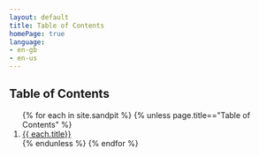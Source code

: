 ```yaml
---
layout: default
title: Table of Contents
homePage: true
language:
- en-gb
- en-us
---
```

<h2>Table of Contents</h2> 
<ol>
{% for each in site.sandpit %}
{% unless page.title=="Table of Contents" %}
<li><a href="{{each.url}}">{{ each.title}}</a></li>
{% endunless %}
{% endfor %}
</ol>